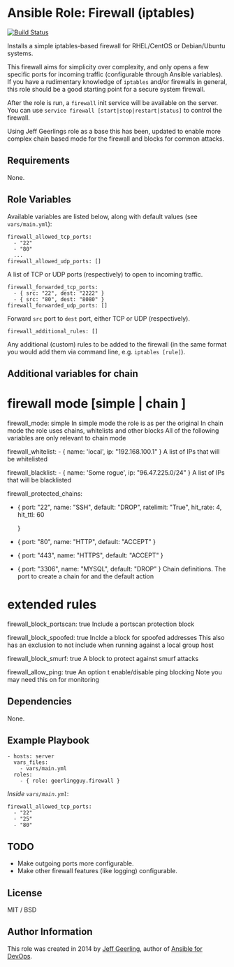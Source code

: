 # Ansible Role: Firewall (iptables)

[![Build Status](https://travis-ci.org/geerlingguy/ansible-role-firewall.svg?branch=master)](https://travis-ci.org/geerlingguy/ansible-role-firewall)

Installs a simple iptables-based firewall for RHEL/CentOS or Debian/Ubuntu systems.

This firewall aims for simplicity over complexity, and only opens a few specific ports for incoming traffic (configurable through Ansible variables). If you have a rudimentary knowledge of `iptables` and/or firewalls in general, this role should be a good starting point for a secure system firewall.

After the role is run, a `firewall` init service will be available on the server. You can use `service firewall [start|stop|restart|status]` to control the firewall.

Using Jeff Geerlings role as a base this has been, updated to enable more complex chain based mode for the firewall and blocks for common attacks.

## Requirements

None.

## Role Variables

Available variables are listed below, along with default values (see `vars/main.yml`):

    firewall_allowed_tcp_ports:
      - "22"
      - "80"
      ...
    firewall_allowed_udp_ports: []

A list of TCP or UDP ports (respectively) to open to incoming traffic.

    firewall_forwarded_tcp_ports:
      - { src: "22", dest: "2222" }
      - { src: "80", dest: "8080" }
    firewall_forwarded_udp_ports: []

Forward `src` port to `dest` port, either TCP or UDP (respectively).

    firewall_additional_rules: []

Any additional (custom) rules to be added to the firewall (in the same format you would add them via command line, e.g. `iptables [rule]`).

## Additional variables for chain
# firewall mode [simple | chain ]
firewall_mode: simple
In simple mode the role is as per the original
In chain mode the role uses chains, whitelists and other blocks
All of the following variables are only relevant to chain mode
 
   firewall_whitelist:
     - { name: 'local', ip: "192.168.100.1" }
A list of IPs that will be whitelisted
  
   firewall_blacklist:
     - { name: 'Some rogue', ip: "96.47.225.0/24" }
A list of IPs that will be blacklisted

firewall_protected_chains:
  - {
      port: "22",
      name: "SSH",
      default: "DROP",
      ratelimit: "True",
      hit_rate: 4,
      hit_ttl: 60
      
     }
  - {
      port: "80",
      name: "HTTP",
      default: "ACCEPT"
     } 
  - {
      port: "443",
      name: "HTTPS",
      default: "ACCEPT"
     } 
  - {
      port: "3306",
      name: "MYSQL",
      default: "DROP"
     } 
Chain definitions. The port to create a chain for and the default action

# extended rules
  firewall_block_portscan: true
Include a portscan protection block
  
  firewall_block_spoofed: true
Inclde a block for spoofed addresses 
This also has an exclusion to not include when running against a local group host

  firewall_block_smurf: true
A block to protect against smurf attacks
  
  firewall_allow_ping: true
An option t enable/disable ping blocking
Note you may need this on for monitoring


## Dependencies

None.

## Example Playbook

    - hosts: server
      vars_files:
        - vars/main.yml
      roles:
        - { role: geerlingguy.firewall }

*Inside `vars/main.yml`*:

    firewall_allowed_tcp_ports:
      - "22"
      - "25"
      - "80"

## TODO

  - Make outgoing ports more configurable.
  - Make other firewall features (like logging) configurable.

## License

MIT / BSD

## Author Information

This role was created in 2014 by [Jeff Geerling](http://jeffgeerling.com/), author of [Ansible for DevOps](http://ansiblefordevops.com/).
